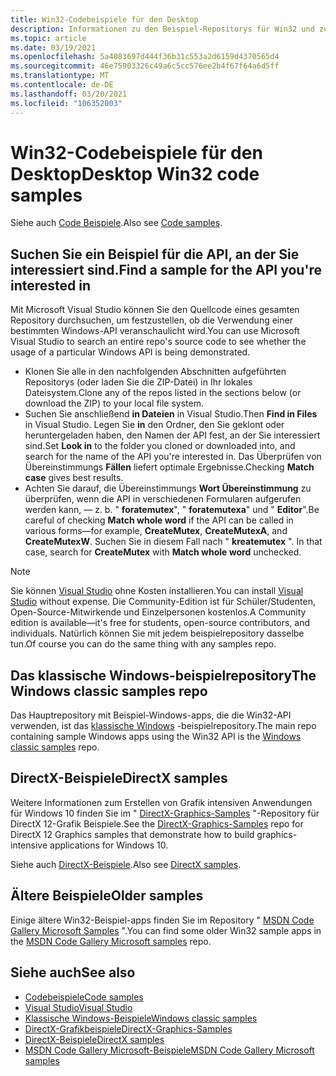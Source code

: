 ```yaml
---
title: Win32-Codebeispiele für den Desktop
description: Informationen zu den Beispiel-Repositorys für Win32 und zum Durchsuchen dieser Beispiele.
ms.topic: article
ms.date: 03/19/2021
ms.openlocfilehash: 5a4083697d444f36b31c553a2d6159d4370565d4
ms.sourcegitcommit: 46e75903326c49a6c5cc576ee2b4f67f64a6d5ff
ms.translationtype: MT
ms.contentlocale: de-DE
ms.lasthandoff: 03/20/2021
ms.locfileid: "106352003"
---
```

# <a name="desktop-win32-code-samples"></a><span data-ttu-id="4cf7f-103">Win32-Codebeispiele für den Desktop</span><span class="sxs-lookup"><span data-stu-id="4cf7f-103">Desktop Win32 code samples</span></span>

<span data-ttu-id="4cf7f-104">Siehe auch [Code Beispiele](https://developer.microsoft.com/windows/samples/).</span><span class="sxs-lookup"><span data-stu-id="4cf7f-104">Also see [Code samples](https://developer.microsoft.com/windows/samples/).</span></span>

## <a name="find-a-sample-for-the-api-youre-interested-in"></a><span data-ttu-id="4cf7f-105">Suchen Sie ein Beispiel für die API, an der Sie interessiert sind.</span><span class="sxs-lookup"><span data-stu-id="4cf7f-105">Find a sample for the API you're interested in</span></span>

<span data-ttu-id="4cf7f-106">Mit Microsoft Visual Studio können Sie den Quellcode eines gesamten Repository durchsuchen, um festzustellen, ob die Verwendung einer bestimmten Windows-API veranschaulicht wird.</span><span class="sxs-lookup"><span data-stu-id="4cf7f-106">You can use Microsoft Visual Studio to search an entire repo's source code to see whether the usage of a particular Windows API is being demonstrated.</span></span>

* <span data-ttu-id="4cf7f-107">Klonen Sie alle in den nachfolgenden Abschnitten aufgeführten Repositorys (oder laden Sie die ZIP-Datei) in Ihr lokales Dateisystem.</span><span class="sxs-lookup"><span data-stu-id="4cf7f-107">Clone any of the repos listed in the sections below (or download the ZIP) to your local file system.</span></span>
* <span data-ttu-id="4cf7f-108">Suchen Sie anschließend **in Dateien** in Visual Studio.</span><span class="sxs-lookup"><span data-stu-id="4cf7f-108">Then **Find in Files** in Visual Studio.</span></span> <span data-ttu-id="4cf7f-109">Legen Sie **in** den Ordner, den Sie geklont oder heruntergeladen haben, den Namen der API fest, an der Sie interessiert sind.</span><span class="sxs-lookup"><span data-stu-id="4cf7f-109">Set **Look in** to the folder you cloned or downloaded into, and search for the name of the API you're interested in.</span></span> <span data-ttu-id="4cf7f-110">Das Überprüfen von Übereinstimmungs **Fällen** liefert optimale Ergebnisse.</span><span class="sxs-lookup"><span data-stu-id="4cf7f-110">Checking **Match case** gives best results.</span></span>
* <span data-ttu-id="4cf7f-111">Achten Sie darauf, die Übereinstimmungs **Wort Übereinstimmung** zu überprüfen, wenn die API in verschiedenen Formularen aufgerufen werden kann, &mdash; z. b. " **foratemutex**", " **foratemutexa**" und " **Editor**".</span><span class="sxs-lookup"><span data-stu-id="4cf7f-111">Be careful of checking **Match whole word** if the API can be called in various forms&mdash;for example, **CreateMutex**, **CreateMutexA**, and **CreateMutexW**.</span></span> <span data-ttu-id="4cf7f-112">Suchen Sie in diesem Fall nach " **kreatemutex** ". </span><span class="sxs-lookup"><span data-stu-id="4cf7f-112">In that case, search for **CreateMutex** with **Match whole word** unchecked.</span></span>

> [!NOTE]
> <span data-ttu-id="4cf7f-113">Sie können [Visual Studio](https://visualstudio.microsoft.com/downloads/) ohne Kosten installieren.</span><span class="sxs-lookup"><span data-stu-id="4cf7f-113">You can install [Visual Studio](https://visualstudio.microsoft.com/downloads/) without expense.</span></span> <span data-ttu-id="4cf7f-114">Die Community-Edition ist für Schüler/Studenten, Open-Source-Mitwirkende und Einzelpersonen kostenlos.</span><span class="sxs-lookup"><span data-stu-id="4cf7f-114">A Community edition is available&mdash;it's free for students, open-source contributors, and individuals.</span></span> <span data-ttu-id="4cf7f-115">Natürlich können Sie mit jedem beispielrepository dasselbe tun.</span><span class="sxs-lookup"><span data-stu-id="4cf7f-115">Of course you can do the same thing with any samples repo.</span></span>

## <a name="the-windows-classic-samples-repo"></a><span data-ttu-id="4cf7f-116">Das klassische Windows-beispielrepository</span><span class="sxs-lookup"><span data-stu-id="4cf7f-116">The Windows classic samples repo</span></span>

<span data-ttu-id="4cf7f-117">Das Hauptrepository mit Beispiel-Windows-apps, die die Win32-API verwenden, ist das [klassische Windows](https://github.com/Microsoft/Windows-classic-samples) -beispielrepository.</span><span class="sxs-lookup"><span data-stu-id="4cf7f-117">The main repo containing sample Windows apps using the Win32 API is the [Windows classic samples](https://github.com/Microsoft/Windows-classic-samples) repo.</span></span>

## <a name="directx-samples"></a><span data-ttu-id="4cf7f-118">DirectX-Beispiele</span><span class="sxs-lookup"><span data-stu-id="4cf7f-118">DirectX samples</span></span>

<span data-ttu-id="4cf7f-119">Weitere Informationen zum Erstellen von Grafik intensiven Anwendungen für Windows 10 finden Sie im " [DirectX-Graphics-Samples](https://github.com/Microsoft/DirectX-Graphics-Samples) "-Repository für DirectX 12-Grafik Beispiele.</span><span class="sxs-lookup"><span data-stu-id="4cf7f-119">See the [DirectX-Graphics-Samples](https://github.com/Microsoft/DirectX-Graphics-Samples) repo for DirectX 12 Graphics samples that demonstrate how to build graphics-intensive applications for Windows 10.</span></span>

<span data-ttu-id="4cf7f-120">Siehe auch [DirectX-Beispiele](/windows/uwp/gaming/directx-samples).</span><span class="sxs-lookup"><span data-stu-id="4cf7f-120">Also see [DirectX samples](/windows/uwp/gaming/directx-samples).</span></span>

## <a name="older-samples"></a><span data-ttu-id="4cf7f-121">Ältere Beispiele</span><span class="sxs-lookup"><span data-stu-id="4cf7f-121">Older samples</span></span>

<span data-ttu-id="4cf7f-122">Einige ältere Win32-Beispiel-apps finden Sie im Repository " [MSDN Code Gallery Microsoft Samples](https://github.com/microsoftarchive/msdn-code-gallery-microsoft/tree/master/Official%20Windows%20Platform%20Sample/Windows%208.1%20desktop%20samples/%5BC%2B%2B%5D-Windows%208.1%20desktop%20samples) ".</span><span class="sxs-lookup"><span data-stu-id="4cf7f-122">You can find some older Win32 sample apps in the [MSDN Code Gallery Microsoft samples](https://github.com/microsoftarchive/msdn-code-gallery-microsoft/tree/master/Official%20Windows%20Platform%20Sample/Windows%208.1%20desktop%20samples/%5BC%2B%2B%5D-Windows%208.1%20desktop%20samples) repo.</span></span>

## <a name="see-also"></a><span data-ttu-id="4cf7f-123">Siehe auch</span><span class="sxs-lookup"><span data-stu-id="4cf7f-123">See also</span></span>

* [<span data-ttu-id="4cf7f-124">Codebeispiele</span><span class="sxs-lookup"><span data-stu-id="4cf7f-124">Code samples</span></span>](https://developer.microsoft.com/windows/samples/)
* [<span data-ttu-id="4cf7f-125">Visual Studio</span><span class="sxs-lookup"><span data-stu-id="4cf7f-125">Visual Studio</span></span>](https://visualstudio.microsoft.com/downloads/)
* [<span data-ttu-id="4cf7f-126">Klassische Windows-Beispiele</span><span class="sxs-lookup"><span data-stu-id="4cf7f-126">Windows classic samples</span></span>](https://github.com/Microsoft/Windows-classic-samples)
* [<span data-ttu-id="4cf7f-127">DirectX-Grafikbeispiele</span><span class="sxs-lookup"><span data-stu-id="4cf7f-127">DirectX-Graphics-Samples</span></span>](https://github.com/Microsoft/DirectX-Graphics-Samples)
* [<span data-ttu-id="4cf7f-128">DirectX-Beispiele</span><span class="sxs-lookup"><span data-stu-id="4cf7f-128">DirectX samples</span></span>](/windows/uwp/gaming/directx-samples)
* [<span data-ttu-id="4cf7f-129">MSDN Code Gallery Microsoft-Beispiele</span><span class="sxs-lookup"><span data-stu-id="4cf7f-129">MSDN Code Gallery Microsoft samples</span></span>](https://github.com/microsoftarchive/msdn-code-gallery-microsoft)
